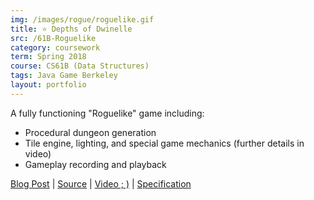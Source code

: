 ```yaml
---
img: /images/rogue/roguelike.gif
title: ⭐ Depths of Dwinelle
src: /61B-Roguelike
category: coursework
term: Spring 2018
course: CS61B (Data Structures)
tags: Java Game Berkeley
layout: portfolio
---
```


A fully functioning "Roguelike" game including:

* Procedural dungeon generation
* Tile engine, lighting, and special game mechanics (further details in video)
* Gameplay recording and playback

[Blog Post](/61B-Roguelike) |
[Source](https://github.com/ckw017/depths/) |
[Video ; )](https://www.youtube.com/watch?v=HFTrWrPsLMQ) |
[Specification](https://sp18.datastructur.es/materials/proj/proj2/proj2)